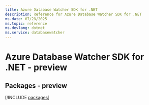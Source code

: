 ```yaml
---
title: Azure Database Watcher SDK for .NET
description: Reference for Azure Database Watcher SDK for .NET
ms.date: 07/28/2025
ms.topic: reference
ms.devlang: dotnet
ms.service: databasewatcher
---
```

# Azure Database Watcher SDK for .NET - preview
## Packages - preview
[!INCLUDE [packages](database-watcher-index.md)]